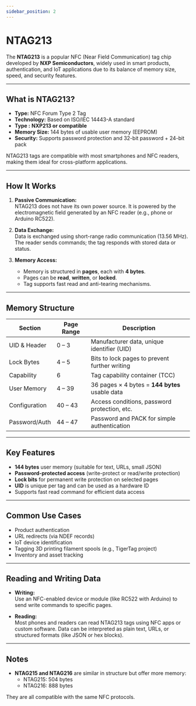 ```yaml
---
sidebar_position: 2
---
```


# NTAG213

The **NTAG213** is a popular NFC (Near Field Communication) tag chip developed by **NXP Semiconductors**, widely used in smart products, authentication, and IoT applications due to its balance of memory size, speed, and security features.

---

## What is NTAG213?

- **Type:** NFC Forum Type 2 Tag
- **Technology:** Based on ISO/IEC 14443-A standard
- **Type :** **NXP213 or compatible**
- **Memory Size:** 144 bytes of usable user memory (EEPROM)
- **Security:** Supports password protection and 32-bit password + 24-bit pack

NTAG213 tags are compatible with most smartphones and NFC readers, making them ideal for cross-platform applications.

---

## How It Works

1. **Passive Communication:**  
   NTAG213 does not have its own power source. It is powered by the electromagnetic field generated by an NFC reader (e.g., phone or Arduino RC522).

2. **Data Exchange:**  
   Data is exchanged using short-range radio communication (13.56 MHz). The reader sends commands; the tag responds with stored data or status.

3. **Memory Access:**
   - Memory is structured in **pages**, each with **4 bytes**.
   - Pages can be **read**, **written**, or **locked**.
   - Tag supports fast read and anti-tearing mechanisms.

---

## Memory Structure

| Section       | Page Range | Description                                    |
| ------------- | ---------- | ---------------------------------------------- |
| UID & Header  | 0 – 3      | Manufacturer data, unique identifier (UID)     |
| Lock Bytes    | 4 – 5      | Bits to lock pages to prevent further writing  |
| Capability    | 6          | Tag capability container (TCC)                 |
| User Memory   | 4 – 39     | 36 pages × 4 bytes = **144 bytes** usable data |
| Configuration | 40 – 43    | Access conditions, password protection, etc.   |
| Password/Auth | 44 – 47    | Password and PACK for simple authentication    |

---

## Key Features

- **144 bytes** user memory (suitable for text, URLs, small JSON)
- **Password-protected access** (write-protect or read/write protection)
- **Lock bits** for permanent write protection on selected pages
- **UID** is unique per tag and can be used as a hardware ID
- Supports fast read command for efficient data access

---

## Common Use Cases

- Product authentication
- URL redirects (via NDEF records)
- IoT device identification
- Tagging 3D printing filament spools (e.g., TigerTag project)
- Inventory and asset tracking

---

## Reading and Writing Data

- **Writing:**  
  Use an NFC-enabled device or module (like RC522 with Arduino) to send write commands to specific pages.

- **Reading:**  
  Most phones and readers can read NTAG213 tags using NFC apps or custom software. Data can be interpreted as plain text, URLs, or structured formats (like JSON or hex blocks).

---

## Notes

- **NTAG215 and NTAG216** are similar in structure but offer more memory:
  - NTAG215: 504 bytes
  - NTAG216: 888 bytes

They are all compatible with the same NFC protocols.
